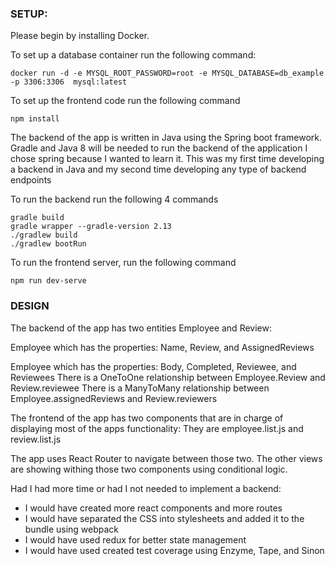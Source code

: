 

### SETUP:

Please begin by installing Docker.

To set up a database container run the following command:

```docker run -d -e MYSQL_ROOT_PASSWORD=root -e MYSQL_DATABASE=db_example -p 3306:3306  mysql:latest```

To set up the frontend code run the following command

```npm install```



The backend of the app is written in Java using the Spring boot framework.
Gradle and Java 8 will be needed to run the backend of the application
I chose spring because I wanted to learn it. This was my first time developing a backend in Java
and my second time developing any type of backend endpoints

To run the backend run the following 4 commands

```
gradle build
gradle wrapper --gradle-version 2.13
./gradlew build
./gradlew bootRun
```


To run the frontend server, run the following command

```npm run dev-serve```

### DESIGN

The backend of the app has two entities Employee and Review: 

 Employee which has the properties: Name, Review, and AssignedReviews

Employee which has the properties: Body, Completed, Reviewee, and Reviewees
There is a OneToOne relationship between Employee.Review and Review.reviewee
There is a ManyToMany relationship between Employee.assignedReviews and Review.reviewers

The frontend of the app has two components that are in charge of displaying most of the
apps functionality: They are employee.list.js and review.list.js

The app uses React Router to navigate between those two. The other views are showing withing those two components
using conditional logic.

Had I had more time or had I not needed to implement a backend:
* I would have created more react components and more routes
* I would have separated the CSS into stylesheets and added it to the bundle using webpack
* I would have used redux for better state management
* I would have used created test coverage using Enzyme, Tape, and Sinon






